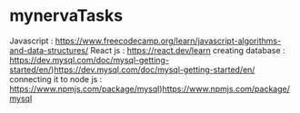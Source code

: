 # mynervaTasks

Javascript :  https://www.freecodecamp.org/learn/javascript-algorithms-and-data-structures/
React js : https://react.dev/learn
creating database : https://dev.mysql.com/doc/mysql-getting-started/en/)https://dev.mysql.com/doc/mysql-getting-started/en/
connecting it to node js : https://www.npmjs.com/package/mysql)https://www.npmjs.com/package/mysql
